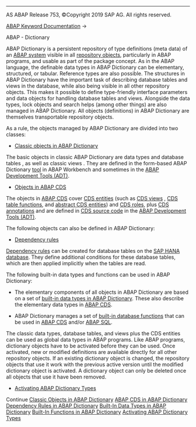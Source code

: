   

* * *

AS ABAP Release 753, ©Copyright 2019 SAP AG. All rights reserved.

[ABAP Keyword Documentation](javascript:call_link\('abenabap.htm'\)) → 

ABAP - Dictionary

ABAP Dictionary is a persistent repository of type definitions (meta data) of an [ABAP system](javascript:call_link\('abenabap_system_glosry.htm'\) "Glossary Entry") visible in all [repository objects](javascript:call_link\('abenrepository_object_glosry.htm'\) "Glossary Entry"), particularly in ABAP programs, and usable as part of the package concept. As in the ABAP language, the definable data types in ABAP Dictionary can be elementary, structured, or tabular. Reference types are also possible. The structures in ABAP Dictionary have the important task of describing database tables and views in the database, while also being visible in all other repository objects. This makes it possible to define type-friendly interface parameters and data objects for handling database tables and views. Alongside the data types, lock objects and search helps (among other things) are also managed in ABAP Dictionary. All objects (definitions) in ABAP Dictionary are themselves transportable repository objects.

As a rule, the objects managed by ABAP Dictionary are divided into two classes:

-   [Classic objects in ABAP Dictionary](javascript:call_link\('abenddic_classical_objects.htm'\))

The basic objects in classic ABAP Dictionary are data types and database tables , as well as classic views . They are defined in the form-based ABAP Dictionary [tool](javascript:call_link\('abenddic_tools.htm'\)) in ABAP Workbench and sometimes in the [ABAP Development Tools (ADT)](javascript:call_link\('abenadt_glosry.htm'\) "Glossary Entry").

-   [Objects in ABAP CDS](javascript:call_link\('abencds.htm'\))

The objects in [ABAP CDS](javascript:call_link\('abenabap_cds_glosry.htm'\) "Glossary Entry") cover [CDS entities](javascript:call_link\('abencds_entity_glosry.htm'\) "Glossary Entry") (such as [CDS views](javascript:call_link\('abencds_view_glosry.htm'\) "Glossary Entry") , [CDS table functions](javascript:call_link\('abencds_table_function_glosry.htm'\) "Glossary Entry"), and [abstract CDS entities](javascript:call_link\('abenabstract_entity_glosry.htm'\) "Glossary Entry")) and [CDS roles](javascript:call_link\('abencds_role_glosry.htm'\) "Glossary Entry"), plus [CDS annotations](javascript:call_link\('abencds_annotation_glosry.htm'\) "Glossary Entry") and are defined in [CDS source code](javascript:call_link\('abencds_source_code_glosry.htm'\) "Glossary Entry") in the [ABAP Development Tools (ADT)](javascript:call_link\('abenadt_glosry.htm'\) "Glossary Entry").

The following objects can also be defined in ABAP Dictionary:

-   [Dependency rules](javascript:call_link\('abenddic_dependency_rules.htm'\))

[Dependency rules](javascript:call_link\('abendependency_rule_glosry.htm'\) "Glossary Entry") can be created for database tables on the [SAP HANA database](javascript:call_link\('abenhana_database_glosry.htm'\) "Glossary Entry"). They define additional conditions for these database tables, which are then applied implicitly when the tables are read.

The following built-in data types and functions can be used in ABAP Dictionary:

-   The elementary components of all objects in ABAP Dictionary are based on a set of [built-in data types in ABAP Dictionary](javascript:call_link\('abenddic_builtin_types_intro.htm'\)). These also describe the elementary data types in [ABAP CDS](javascript:call_link\('abenabap_cds_glosry.htm'\) "Glossary Entry").

-   ABAP Dictionary manages a set of [built-in database functions](javascript:call_link\('abenddic_builtin_functions.htm'\)) that can be used in [ABAP CDS](javascript:call_link\('abenabap_cds_glosry.htm'\) "Glossary Entry") and/or [ABAP SQL](javascript:call_link\('abenopen_sql_glosry.htm'\) "Glossary Entry").

The classic data types, database tables, and views plus the CDS entities can be used as global data types in ABAP programs. Like ABAP programs, dictionary objects have to be activated before they can be used. Once activated, new or modified definitions are available directly for all other repository objects. If an existing dictionary object is changed, the repository objects that use it work with the previous active version until the modified dictionary object is activated. A dictionary object can only be deleted once all objects that use it have been removed.

-   [Activating ABAP Dictionary Types](javascript:call_link\('abenddic_activation.htm'\))

Continue
[Classic Objects in ABAP Dictionary](javascript:call_link\('abenddic_classical_objects.htm'\))
[ABAP CDS in ABAP Dictionary](javascript:call_link\('abencds.htm'\))
[Dependency Rules in ABAP Dictionary](javascript:call_link\('abenddic_dependency_rules.htm'\))
[Built-In Data Types in ABAP Dictionary](javascript:call_link\('abenddic_builtin_types_intro.htm'\))
[Built-In Functions in ABAP Dictionary](javascript:call_link\('abenddic_builtin_functions.htm'\))
[Activating ABAP Dictionary Types](javascript:call_link\('abenddic_activation.htm'\))